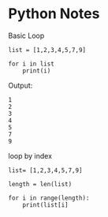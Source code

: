 <h1>Python Notes</h1>

Basic Loop
```
list = [1,2,3,4,5,7,9]

for i in list
    print(i)
```
Output:
```
1
2
3
4
5
7
9
```


loop by index

```
list= [1,2,3,4,5,7,9]

length = len(list)

for i in range(length):
    print(list[i]

```

